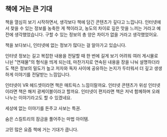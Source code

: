 ## 책에 거는 큰 기대

책을 열심히 보기 시작하면서, 생각보다 책에 담긴 콘텐츠가 깊다고 느낍니다.
인터넷에서 찾을 수 있는 정보를 농축한 게 책이라고, 농도의 차이로 깊은 맛을 느끼는 거라고 예전에 생각했었습니다.
구할 수 있는 정보의 총 양은 차이가 없을 거라고 생각했었어요.

책을 보다보니, 인터넷에 없는 정보가 많다는 걸 알아가고 있습니다.

인터넷 정보는 길고 복잡한 내용을 전달할 때 한 번에 길게 보기 어려워 여러 게시물로 나뉜 "연재물"의 형식을 띄게 되는데,
마찬가지로 연속된 내용을 장을 나눠 설명하더라도 책은 정보의 밀도가 높고 저자와 독자 사이에 공유하는 논지가 두터워서 더 깊고 생생하게 이야기를 전달받는 느낌입니다.

인터넷이 VR 헤드셋이라면 책은 매트릭스 느낌이랄까요.
인터넷 콘텐츠가 위성 인터넷이라면 책은 해저 광케이블이라고 할까요.
인터넷이 편지라면 책은 저녁 함께하며 오래 나누는 이야기라고도 할 수 있겠네요.

세상에 없는 이야기를 돈주고 사보는 특권.

숨은 스킬트리의 잠금을 풀어주는 마법 아이템.

고민 많은 요즘 책에 거는 기대가 큽니다.



